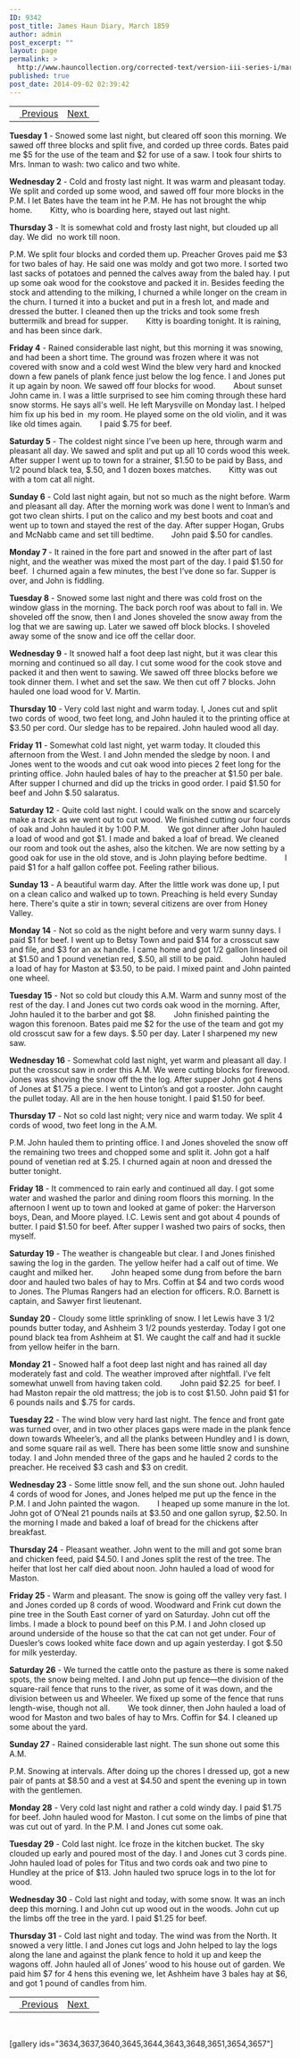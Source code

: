 ```yaml
---
ID: 9342
post_title: James Haun Diary, March 1859
author: admin
post_excerpt: ""
layout: page
permalink: >
  http://www.hauncollection.org/corrected-text/version-iii-series-i/march-1859/
published: true
post_date: 2014-09-02 02:39:42
---
```

<table style="width: 100%;" align="center">
<tbody>
<tr>
<td style="text align: right;"><a title="February 1859" href="http://www.hauncollection.org/version-3/version-iii-series-i/february-1859/"><img src="https://lh3.googleusercontent.com/-EFJpxxNiPNw/VqgtWBCZrMI/AAAAAAAAAFU/WfY4lPFWWkg/s800-Ic42/Soeb-Plain-Arrows-8-10px.png" alt="" width="10" height="10" /> Previous</a></td>
<td style="text-align: right;"><a title="April 1859" href="http://www.hauncollection.org/version-3/version-iii-series-i/april-1859/">Next <img src="https://lh3.googleusercontent.com/-67k0cYlpXHw/VqgtWKz1MXI/AAAAAAAAAFU/k9PW_Piyurk/s800-Ic42/Soeb-Plain-Arrows-5-10px.png" alt="" width="10" height="10" /></a></td>
</tr>
</tbody>
</table>
<strong>Tuesday 1</strong> - Snowed some last night, but cleared off soon this morning. We sawed off three blocks and split five, and corded up three cords. Bates paid me $5 for the use of the team and $2 for use of a saw. I took four shirts to Mrs. Inman to wash: two calico and two white.

<strong>Wednesday 2</strong> - Cold and frosty last night. It was warm and pleasant today. We split and corded up some wood, and sawed off four more blocks in the P.M. I let Bates have the team int he P.M. He has not brought the whip home.
<span style="margin-left: 28px;">Kitty, who is boarding here, stayed out last night.</span>

<strong>Thursday 3</strong> - It is somewhat cold and frosty last night, but clouded up all day. We did  no work till noon.

P.M. We split four blocks and corded them up. Preacher Groves paid me $3 for two bales of hay. He said one was moldy and got two more. I sorted two last sacks of potatoes and penned the calves away from the baled hay. I put up some oak wood for the cookstove and packed it in. Besides feeding the stock and attending to the milking, I churned a while longer on the cream in the churn. I turned it into a bucket and put in a fresh lot, and made and dressed the butter. I cleaned then up the tricks and took some fresh buttermilk and bread for supper.
<span style="margin-left: 28px;">Kitty is boarding tonight. It is raining, and has been since dark.</span>

<strong>Friday 4</strong> - Rained considerable last night, but this morning it was snowing, and had been a short time. The ground was frozen where it was not covered with snow and a cold west Wind the blew very hard and knocked down a few panels of plank fence just below the log fence. I and Jones put it up again by noon. We sawed off four blocks for wood.
<span style="margin-left: 28px;">About sunset John came in. I was a little surprised to see him coming through these hard snow storms. He says all's well. He left Marysville on Monday last. I helped him fix up his bed in  my room. He played some on the old violin, and it was like old times again.</span>
<span style="margin-left: 28px;">I paid $.75 for beef.</span>

<strong>Saturday 5</strong> - The coldest night since I’ve been up here, through warm and pleasant all day. We sawed and split and put up all 10 cords wood this week. After supper I went up to town for a strainer, $1.50 to be paid by Bass, and 1/2 pound black tea, $.50, and 1 dozen boxes matches.
<span style="margin-left: 28px;">Kitty was out with a tom cat all night.</span>

<strong>Sunday 6</strong> - Cold last night again, but not so much as the night before. Warm and pleasant all day. After the morning work was done I went to Inman’s and got two clean shirts. I put on the calico and my best boots and coat and went up to town and stayed the rest of the day. After supper Hogan, Grubs and McNabb came and set till bedtime.
<span style="margin-left: 28px;">John paid $.50 for candles.</span>

<strong>Monday 7 </strong>- It rained in the fore part and snowed in the after part of last night, and the weather was mixed the most part of the day. I paid $1.50 for beef.  I churned again a few minutes, the best I’ve done so far. Supper is over, and John is fiddling.

<strong>Tuesday 8</strong> - Snowed some last night and there was cold frost on the window glass in the morning. The back porch roof was about to fall in. We shoveled off the snow, then I and Jones shoveled the snow away from the log that we are sawing up. Later we sawed off block blocks. I shoveled away some of the snow and ice off the cellar door.

<strong>Wednesday 9</strong> - It snowed half a foot deep last night, but it was clear this morning and continued so all day. I cut some wood for the cook stove and packed it and then went to sawing. We sawed off three blocks before we took dinner them. I whet and set the saw. We then cut off 7 blocks. John hauled one load wood for V. Martin.

<strong>Thursday 10</strong> - Very cold last night and warm today. I, Jones cut and split two cords of wood, two feet long, and John hauled it to the printing office at $3.50 per cord. Our sledge has to be repaired. John hauled wood all day.

<strong>Friday 11</strong> - Somewhat cold last night, yet warm today. It clouded this afternoon from the West. I and John mended the sledge by noon. I and Jones went to the woods and cut oak wood into pieces 2 feet long for the printing office. John hauled bales of hay to the preacher at $1.50 per bale. After supper I churned and did up the tricks in good order. I paid $1.50 for beef and John $.50 salaratus.

<strong>Saturday 12</strong> - Quite cold last night. I could walk on the snow and scarcely make a track as we went out to cut wood. We finished cutting our four cords of oak and John hauled it by 1:00 P.M.
<span style="margin-left: 28px;">We got dinner after John hauled a load of wood and got $1. I made and baked a loaf of bread. We cleaned our room and took out the ashes, also the kitchen. We are now setting by a good oak for use in the old stove, and is John playing before bedtime.</span>
<span style="margin-left: 28px;">I paid $1 for a half gallon coffee pot. Feeling rather bilious.</span>

<strong>Sunday 13</strong> - A beautiful warm day. After the little work was done up, I put on a clean calico and walked up to town. Preaching is held every Sunday here. There's quite a stir in town; several citizens are over from Honey Valley.

<strong>Monday 14</strong> - Not so cold as the night before and very warm sunny days. I paid $1 for beef. I went up to Betsy Town and paid $14 for a crosscut saw and file, and $3 for an ax handle. I came home and got 1/2 gallon linseed oil at $1.50 and 1 pound venetian red, $.50, all still to be paid.
<span style="margin-left: 28px;">John hauled a load of hay for Maston at $3.50, to be paid. I mixed paint and John painted one wheel.</span>

<strong>Tuesday 15</strong> - Not so cold but cloudy this A.M. Warm and sunny most of the rest of the day. I and Jones cut two cords oak wood in the morning. After, John hauled it to the barber and got $8.
<span style="margin-left: 28px;">John finished painting the wagon this forenoon. Bates paid me $2 for the use of the team and got my old crosscut saw for a few days. $.50 per day. Later I sharpened my new saw.</span>

<strong>Wednesday 16</strong> - Somewhat cold last night, yet warm and pleasant all day. I put the crosscut saw in order this A.M. We were cutting blocks for firewood. Jones was shoving the snow off the the log. After supper John got 4 hens of Jones at $1.75 a piece. I went to Linton’s and got a rooster. John caught the pullet today. All are in the hen house tonight.
I paid $1.50 for beef.

<strong>Thursday 17</strong> - Not so cold last night; very nice and warm today. We split 4 cords of wood, two feet long in the A.M.

P.M. John hauled them to printing office. I and Jones shoveled the snow off the remaining two trees and chopped some and split it. John got a half pound of venetian red at $.25. I churned again at noon and dressed the butter tonight.

<strong>Friday 18</strong> - It commenced to rain early and continued all day. I got some water and washed the parlor and dining room floors this morning. In the afternoon I went up to town and looked at game of poker: the Harverson boys, Dean, and Moore played. I.C. Lewis sent and got about 4 pounds of butter. I paid $1.50 for beef. After supper I washed two pairs of socks, then myself.

<strong>Saturday 19</strong> - The weather is changeable but clear. I and Jones finished sawing the log in the garden. The yellow heifer had a calf out of time. We caught and milked her.
<span style="margin-left: 28px;">John heaped some dung from before the barn door and hauled two bales of hay to Mrs. Coffin at $4 and two cords wood to Jones. The Plumas Rangers had an election for officers. R.O. Barnett is captain, and Sawyer first lieutenant.</span>

<strong>Sunday 20</strong> - Cloudy some little sprinkling of snow. I let Lewis have 3 1/2 pounds butter today, and Ashheim 3 1/2 pounds yesterday. Today I got one pound black tea from Ashheim at $1. We caught the calf and had it suckle from yellow heifer in the barn.

<strong>Monday 21</strong> - Snowed half a foot deep last night and has rained all day moderately fast and cold. The weather improved after nightfall. I’ve felt somewhat unwell from having taken cold.
<span style="margin-left: 28px;">John paid $2.25  for beef. I had Maston repair the old mattress; the job is to cost $1.50. John paid $1 for 6 pounds nails and $.75 for cards.</span>

<strong>Tuesday 22</strong> - The wind blow very hard last night. The fence and front gate was turned over, and in two other places gaps were made in the plank fence down towards Wheeler’s, and all the planks between Hundley and I is down, and some square rail as well. There has been some little snow and sunshine today. I and John mended three of the gaps and he hauled 2 cords to the preacher. He received $3 cash and $3 on credit.

<strong>Wednesday 23</strong> - Some little snow fell, and the sun shone out. John hauled 4 cords of wood for Jones, and Jones helped me put up the fence in the P.M. I and John painted the wagon.
<span style="margin-left: 28px;">I heaped up some manure in the lot. John got of O’Neal 21 pounds nails at $3.50 and one gallon syrup, $2.50. In the morning I made and baked a loaf of bread for the chickens after breakfast.</span>

<strong>Thursday 24</strong> - Pleasant weather. John went to the mill and got some bran and chicken feed, paid $4.50. I and Jones split the rest of the tree. The heifer that lost her calf died about noon. John hauled a load of wood for Maston.

<strong>Friday 25</strong> - Warm and pleasant. The snow is going off the valley very fast. I and Jones corded up 8 cords of wood. Woodward and Frink cut down the pine tree in the South East corner of yard on Saturday. John cut off the limbs. I made a block to pound beef on this P.M. I and John closed up around underside of the house so that the cat can not get under. Four of Duesler’s cows looked white face down and up again yesterday. I got $.50 for milk yesterday.

<strong>Saturday 26</strong> - We turned the cattle onto the pasture as there is some naked spots, the snow being melted. I and John put up fence—the division of the square-rail fence that runs to the river, as some of it was down, and the division between us and Wheeler. We fixed up some of the fence that runs length-wise, though not all.
<span style="margin-left: 28px;">We took dinner, then John hauled a load of wood for Maston and two bales of hay to Mrs. Coffin for $4. I cleaned up some about the yard.</span>

<strong>Sunday 27</strong> - Rained considerable last night. The sun shone out some this A.M.

P.M. Snowing at intervals. After doing up the chores I dressed up, got a new pair of pants at $8.50 and a vest at $4.50 and spent the evening up in town with the gentlemen.

<strong>Monday 28</strong> - Very cold last night and rather a cold windy day. I paid $1.75 for beef. John hauled wood for Maston. I cut some on the limbs of pine that was cut out of yard. In the P.M. I and Jones cut some oak.

<strong>Tuesday 29</strong> - Cold last night. Ice froze in the kitchen bucket. The sky clouded up early and poured most of the day. I and Jones cut 3 cords pine. John hauled load of poles for Titus and two cords oak and two pine to Hundley at the price of $13. John hauled two spruce logs in to the lot for wood.

<strong>Wednesday 30</strong> - Cold last night and today, with some snow. It was an inch deep this morning. I and John cut up wood out in the woods. John cut up the limbs off the tree in the yard. I paid $1.25 for beef.

<strong>Thursday 31</strong> - Cold last night and today. The wind was from the North. It snowed a very little. I and Jones cut logs and John helped to lay the logs along the lane and against the plank fence to hold it up and keep the wagons off. John hauled all of Jones’ wood to his house out of garden. We paid him $7 for 4 hens this evening we, let Ashheim have 3 bales hay at $6, and got 1 pound of candles from him.
<table style="width: 100%;" align="center">
<tbody>
<tr>
<td style="text align: right;"><a title="February 1859" href="http://www.hauncollection.org/version-3/version-iii-series-i/february-1859/"><img src="https://lh3.googleusercontent.com/-EFJpxxNiPNw/VqgtWBCZrMI/AAAAAAAAAFU/WfY4lPFWWkg/s800-Ic42/Soeb-Plain-Arrows-8-10px.png" alt="" width="10" height="10" /> Previous</a></td>
<td style="text-align: right;"><a title="April 1859" href="http://www.hauncollection.org/version-3/version-iii-series-i/april-1859/">Next <img src="https://lh3.googleusercontent.com/-67k0cYlpXHw/VqgtWKz1MXI/AAAAAAAAAFU/k9PW_Piyurk/s800-Ic42/Soeb-Plain-Arrows-5-10px.png" alt="" width="10" height="10" /></a></td>
</tr>
</tbody>
</table>
&nbsp;

[gallery ids="3634,3637,3640,3645,3644,3643,3648,3651,3654,3657"]